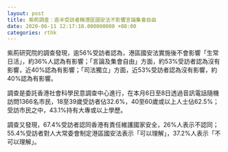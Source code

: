 ```yaml
---
layout: post
title: 紫荊調查：逾半受訪者稱港區國安法不影響言論集會自由
date: 2020-06-11 12:17:18.000000000 +08:00
categories: rthk
---
```


紫荊研究院的調查發現，逾56%受訪者認為，港區國安法實施後不會影響「生常日活」，約36%人認為有影響；「言論及集會自由」方面，約53%受訪者認為沒有影響，近40%認為有影響；「司法獨立」方面，近53%受訪者認為沒有影響，約40%認為有影響。

調查是委託香港社會科學民意調查中心進行，在本月6日至8日透過音訊電話隨機訪問1366名市民，18至39歲受訪者佔32.6%，40至60歲或以上人士佔62.5%；受訪市民之中，43.1%持有大專或以上學歷。

調查又發現，67.4%受訪者認同香港有責任維護國家安全，26%人表示不認同；55.4%受訪者對人大常委會制定港區國安法表示「可以理解」，37.2%人表示「不可以理解」。
